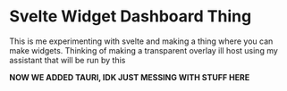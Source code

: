# Svelte Widget Dashboard Thing
This is me experimenting with svelte and making a thing where you can make widgets. Thinking of making a transparent overlay ill host using my assistant that will be run by this


**NOW WE ADDED TAURI, IDK JUST MESSING WITH STUFF HERE**